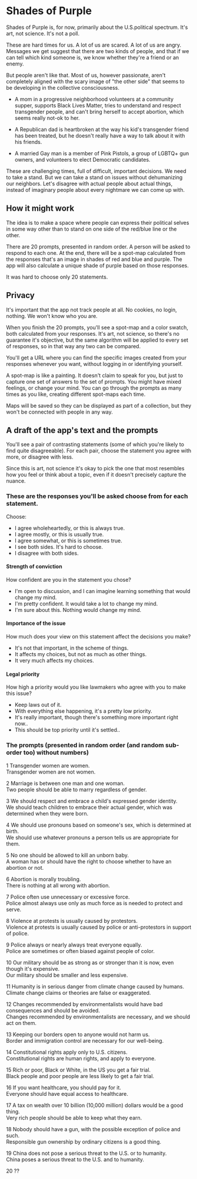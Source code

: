 # Shades of Purple

Shades of Purple is, for now, primarily about the U.S.political spectrum. It's art, not science. It's not a poll.

These are hard times for us. A lot of us are scared. A lot of us are angry. Messages we get suggest that there are two kinds of people, and that if we can tell which kind someone is, we know whether they're a friend or an enemy.

But people aren't like that. Most of us, however passionate, aren't completely aligned with the scary image of "the other side" that seems to be developing in the collective consciousness.

- A mom in a progressive neighborhood volunteers at a community supper, supports Black Lives Matter, tries to understand and respect transgender people, and can't bring herself to accept abortion, which seems really not-ok to her.

- A Republican dad is heartbroken at the way his kid's transgender friend has been treated, but he doesn't really have a way to talk about it with his friends.

- A married Gay man is a member of Pink Pistols, a group of LGBTQ+ gun owners, and volunteers to elect Democratic candidates.

These are challenging times, full of difficult, important decisions. We need to take a stand. But we can take a stand on issues without dehumanizing our neighbors. Let's disagree with actual people about actual things, instead of imaginary people about every nightmare we can come up with.

## How it might work

The idea is to make a space where people can express their political selves in some way other than to stand on one side of the red/blue line or the other. 

There are 20 prompts, presented in random order. A person will be asked to respond to each one. At the end, there will be a spot-map calculated from the responses that's an image in shades of red and blue and purple. The app will also calculate a unique shade of purple based on those responses.

It was hard to choose only 20 statements.

## Privacy

It's important that the app not track people at all. No cookies, no login, nothing. We won't know who you are.

When you finish the 20 prompts, you'll see a spot-map and a color swatch, both calculated from your responses. It's art, not science, so there's no guarantee it's objective, but the same algorithm will be applied to every set of responses, so in that way any two can be compared. 

You'll get a URL where you can find the specific images created from your responses whenever you want, without logging in or identifying yourself.

A spot-map is like a painting. It doesn't claim to speak for you, but just to capture one set of answers to the set of prompts. You might have mixed feelings, or change your mind. You can go through the prompts as many times as you like, creating different spot-maps each time.

Maps will be saved so they can be displayed as part of a collection, but they won't be connected with people in any way.

## A draft of the app's text and the prompts

You'll see a pair of contrasting statements (some of which you're likely to find quite disagreeable). For each pair, choose the statement you agree with more, or disagree with less. 

Since this is art, not science it's okay to pick the one that most resembles how you feel or think about a topic, even if it doesn't precisely capture the nuance.

### These are the responses you'll be asked choose from for each statement.

Choose:
* I agree wholeheartedly, or this is always true.
* I agree mostly, or this is usually true.
* I agree somewhat, or this is sometimes true.
* I see both sides. It's hard to choose.
* I disagree with both sides.

#### Strength of conviction
How confident are you in the statement you chose?

* I'm open to discussion, and I can imagine learning something that would change my mind.
* I'm pretty confident. It would take a lot to change my mind.
* I'm sure about this. Nothing would change my mind.

#### Importance of the issue
How much does your view on this statement affect the decisions you make?

* It's not that important, in the scheme of things.
* It affects my choices, but not as much as other things.
* It very much affects my choices.

#### Legal priority
How high a priority would you like lawmakers who agree with you to make this issue?

* Keep laws out of it.
* With everything else happening, it's a pretty low priority.
* It's really important, though there's something more important right now..
* This should be top priority until it's settled..

### The prompts (presented in random order (and random sub-order too) without numbers)
1
Transgender women are women.  
Transgender women are not women.

2
Marriage is between one man and one woman.  
Two people should be able to marry regardless of gender.

3
We should respect and embrace a child's expressed gender identity.  
We should teach children to embrace their actual gender, which was determined when they were born.

4
We should use pronouns based on someone's sex, which is determined at birth.  
We should use whatever pronouns a person tells us are appropriate for them.

5
No one should be allowed to kill an unborn baby.  
A woman has or should have the right to choose whether to have an abortion or not.

6
Abortion is morally troubling.  
There is nothing at all wrong with abortion.

7
Police often use unnecessary or excessive force.  
Police almost always use only as much force as is needed to protect and serve.

8
Violence at protests is usually caused by protestors.  
Violence at protests is usually caused by police or anti-protestors in support of police.

9
Police always or nearly always treat everyone equally.  
Police are sometimes or often biased against people of color.

10
Our military should be as strong as or stronger than it is now, even though it's expensive.  
Our military should be smaller and less expensive.

11
Humanity is in serious danger from climate change caused by humans.  
Climate change claims or theories are false or exaggerated.

12
Changes recommended by environmentalists would have bad consequences and should be avoided.  
Changes recommended by environmentalists are necessary, and we should act on them.

13
Keeping our borders open to anyone would not harm us.  
Border and immigration control are necessary for our well-being.

14
Constitutional rights apply only to U.S. citizens.  
Constitutional rights are human rights, and apply to everyone.

15
Rich or poor, Black or White, in the US you get a fair trial.  
Black people and poor people are less likely to get a fair trial.

16
If you want healthcare, you should pay for it.  
Everyone should have equal access to healthcare.

17
A tax on wealth over 10 billion (10,000 million) dollars would be a good thing.  
Very rich people should be able to keep what they earn.

18
Nobody should have a gun, with the possible exception of police and such.  
Responsible gun ownership by ordinary citizens is a good thing.

19
China does not pose a serious threat to the U.S. or to humanity.  
China poses a serious threat to the U.S. and to humanity.

20 ??

